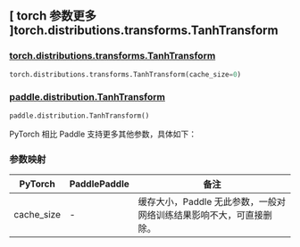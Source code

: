 ## [ torch 参数更多 ]torch.distributions.transforms.TanhTransform

### [torch.distributions.transforms.TanhTransform](https://pytorch.org/docs/stable/distributions.html#torch.distributions.transforms.TanhTransform)

```python
torch.distributions.transforms.TanhTransform(cache_size=0)
```

### [paddle.distribution.TanhTransform](https://www.paddlepaddle.org.cn/documentation/docs/zh/develop/api/paddle/distribution/TanhTransform_cn.html#tanhtransform)

```python
paddle.distribution.TanhTransform()
```

PyTorch 相比 Paddle 支持更多其他参数，具体如下：

### 参数映射

| PyTorch    | PaddlePaddle | 备注 |
| ---------- | ------------ | -- |
| cache_size | -            | 缓存大小，Paddle 无此参数，一般对网络训练结果影响不大，可直接删除。 |
